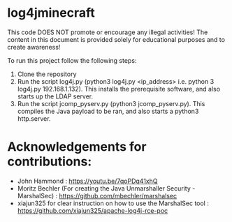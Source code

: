 # log4jminecraft
This code DOES NOT promote or encourage any illegal activities!
The content in this document is provided solely for educational purposes and to create awareness!

To run this project follow the following steps:
1. Clone the repository
2. Run the script log4j.py (python3 log4j.py <ip_address> i.e. python 3 log4j.py 192.168.1.132). This installs the prerequisite software, and also starts up the LDAP server.
3. Run the script jcomp_pyserv.py (python3 jcomp_pyserv.py). This compiles the Java payload to be ran, and also starts a python3 http.server. 

# Acknowledgements for contributions: 
* John Hammond : https://youtu.be/7qoPDq41xhQ
* Moritz Bechler (For creating the Java Unmarshaller Security - MarshalSec) : https://github.com/mbechler/marshalsec
* xiajun325 for clear instruction on how to use the MarshalSec tool : https://github.com/xiajun325/apache-log4j-rce-poc
